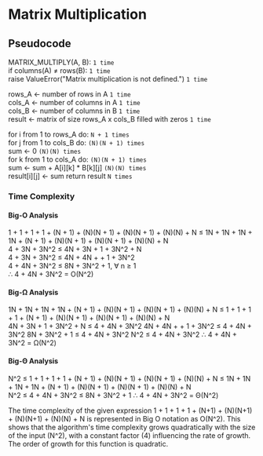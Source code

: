 # Matrix Multiplication

## Pseudocode

MATRIX_MULTIPLY(A, B):                                           `1 time`   
  if columns(A) ≠ rows(B):                                       `1 time`   
    raise ValueError("Matrix multiplication is not defined.")    `1 time`   

  rows_A ← number of rows in A                                   `1 time`   
  cols_A ← number of columns in A                                `1 time`   
  cols_B ← number of columns in B                                `1 time`   
  result ← matrix of size rows_A x cols_B filled with zeros      `1 time`   

  for i from 1 to rows_A do:                                     `N + 1 times`   
    for j from 1 to cols_B do:                                   `(N)(N + 1) times`   
    sum ← 0                                                      `(N)(N) times`   
    for k from 1 to cols_A do:                                   `(N)(N + 1) times`   
      sum ← sum + A[i][k] * B[k][j]                              `(N)(N) times`   
    result[i][j] ← sum return result                             `N times`   
  
### Time Complexity

#### Big-O Analysis    
1 + 1 + 1 + 1 + (N + 1) + (N)(N + 1) + (N)(N + 1) + (N)(N) + N ≤ 1N + 1N + 1N + 1N + (N + 1) + (N)(N + 1) + (N)(N + 1) + (N)(N) + N    
4 + 3N + 3N^2 ≤ 4N + 3N + 1 + 3N^2 + N   
4 + 3N + 3N^2 ≤ 4N + 4N + + 1 + 3N^2   
    4 + 4N + 3N^2 ≤ 8N + 3N^2 + 1, ∀ n ≥ 1      
  ∴ 4 + 4N + 3N^2 = O(N^2)     

#### Big-Ω Analysis    
1N + 1N + 1N + 1N + (N + 1) + (N)(N + 1) + (N)(N + 1) + (N)(N) + N ≤ 1 + 1 + 1 + 1 + (N + 1) + (N)(N + 1) + (N)(N + 1) + (N)(N) + N   
4N + 3N + 1 + 3N^2 + N  ≤ 4 + 4N + 3N^2
   4N + 4N + + 1 + 3N^2 ≤ 4 + 4N + 3N^2
          8N + 3N^2 + 1 ≤ 4 + 4N + 3N^2
                    N^2 ≤ 4 + 4N + 3N^2
        ∴ 4 + 4N + 3N^2 = Ω(N^2)     

#### Big-Θ Analysis
N^2 ≤ 1 + 1 + 1 + 1 + (N + 1) + (N)(N + 1) + (N)(N + 1) + (N)(N) + N ≤ 1N + 1N + 1N + 1N + (N + 1) + (N)(N + 1) + (N)(N + 1) + (N)(N) + N   
N^2 ≤ 4 + 4N + 3N^2 ≤ 8N + 3N^2 + 1 
∴ 4 + 4N + 3N^2 = Θ(N^2)   

The time complexity of the given expression 1 + 1 + 1 + 1 + (N+1) + (N)(N+1) + (N)(N+1) + (N)(N) + N is represented in Big O notation as O(N^2). This shows that the algorithm's time complexity grows quadratically with the size of the input (N^2), with a constant factor (4) influencing the rate of growth. The order of growth for this function is quadratic.
